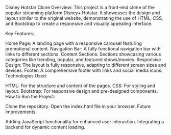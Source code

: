 Disney Hotstar Clone
Overview:
This project is a front-end clone of the popular streaming platform Disney+ Hotstar. It showcases the design and layout similar to the original website, demonstrating the use of HTML, CSS, and Bootstrap to create a responsive and visually appealing interface.

Key Features:

Home Page: A landing page with a responsive carousel featuring promotional content.
Navigation Bar: A fully functional navigation bar with links to different sections.
Content Sections: Sections showcasing various categories like trending, popular, and featured shows/movies.
Responsive Design: The layout is fully responsive, adapting to different screen sizes and devices.
Footer: A comprehensive footer with links and social media icons.
Technologies Used:

HTML: For the structure and content of the pages.
CSS: For styling and layout.
Bootstrap: For responsive design and pre-designed components.
How to Run the Project:

Clone the repository.
Open the index.html file in your browser.
Future Improvements:

Adding JavaScript functionality for enhanced user interaction.
Integrating a backend for dynamic content loading.
